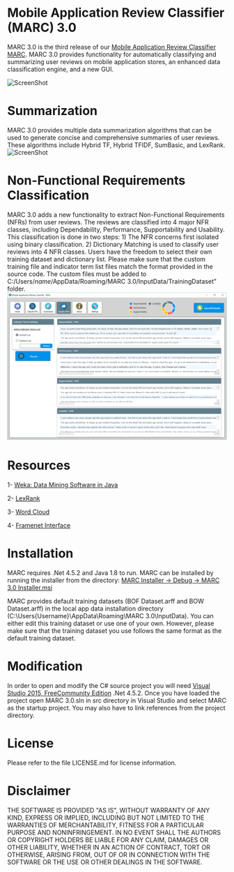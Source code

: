 # Mobile Application Review Classifier (MARC) 3.0


MARC 3.0 is the third release of our [Mobile Application Review Classifier MARC](https://github.com/seelprojects/MARC). MARC 3.0 provides functionality for automatically classifying and summarizing user reviews on mobile application stores, an enhanced data classification engine, and a new GUI.

![ScreenShot](https://raw.githubusercontent.com/seelprojects/MARC-3.0/master/MARC%203.0/Images/1.PNG)

# Summarization

MARC 3.0 provides multiple data summarization algorithms that can be used to generate concise and comprehensive summaries of user reviews. These algorithms include Hybrid TF, Hybrid TFIDF, SumBasic, and LexRank.
![ScreenShot](https://raw.githubusercontent.com/seelprojects/MARC-3.0/master/MARC%203.0/Images/3.PNG)

# Non-Functional Requirements Classification
MARC 3.0 adds a new functionality to extract Non-Functional Requirements (NFRs) from user reviews. The reviews are classified into 4 major NFR classes, including Dependability, Performance, Supportability and Usability. This classification is done in two steps: 1) The NFR concerns first isolated using binary classification. 2) Dictionary Matching is used to classify user reviews into 4 NFR classes. Users have the freedom to select their own training dataset and dictionary list. Please make sure that the custom training file and indicator term list files match the format provided in the source code. The custom files must be added to C:/Users/*name*/AppData/Roaming/MARC 3.0/InputData/TrainingDataset" folder.
![ScreenShot](https://raw.githubusercontent.com/seelprojects/MARC-3.0/master/MARC%203.0/Images/4.PNG)

# Resources
1- [Weka: Data Mining Software in Java](http://www.cs.waikato.ac.nz/ml/weka/)

2- [LexRank](https://github.com/ericouyang/summarizer51-java)

3- [Word Cloud](https://www.codeproject.com/Articles/224231/Word-Cloud-Tag-Cloud-Generator-Control-for-NET-Win)

4- [Framenet Interface](http://www.cs.cmu.edu/~ark/SEMAFOR/)

# Installation

MARC requires .Net 4.5.2 and Java 1.8 to run. MARC can be installed by running the installer from the directory: [MARC Installer -> Debug -> MARC 3.0 Installer.msi](https://github.com/seelprojects/MARC-3.0/tree/master/MARC%203.0%20Installer/Debug)

MARC provides default training datasets (BOF Dataset.arff and BOW Dataset.arff) in the local app data installation directory (C:\Users\{Username}\AppData\Roaming\MARC 3.0\InputData). You can either edit this training dataset or use one of your own. However, please make sure that the training dataset you use follows the same format as the default training dataset.

# Modification

In order to open and modify the C# source project you will need [Visual Studio 2015, FreeCommunity Edition](https://www.visualstudio.com/vs/community/) .Net 4.5.2. Once you have loaded the project open MARC 3.0.sln in src directory in Visual Studio and select MARC as the startup project. You may also have to link references from the project directory.

# License

Please refer to the file LICENSE.md for license information.

# Disclaimer

THE SOFTWARE IS PROVIDED "AS IS", WITHOUT WARRANTY OF ANY KIND, EXPRESS OR IMPLIED, INCLUDING BUT NOT LIMITED TO THE WARRANTIES OF MERCHANTABILITY, FITNESS FOR A PARTICULAR PURPOSE AND NONINFRINGEMENT. IN NO EVENT SHALL THE AUTHORS OR COPYRIGHT HOLDERS BE LIABLE FOR ANY CLAIM, DAMAGES OR OTHER LIABILITY, WHETHER IN AN ACTION OF CONTRACT, TORT OR OTHERWISE, ARISING FROM, OUT OF OR IN CONNECTION WITH THE SOFTWARE OR THE USE OR OTHER DEALINGS IN THE SOFTWARE.
